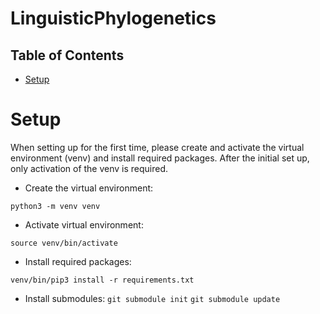 # LinguisticPhylogenetics


## Table of Contents
* [Setup](#setup)

# Setup 
When setting up for the first time, please create and activate the virtual environment (venv) and install required packages. After the initial set up, only activation of the venv is required. 

- Create the virtual environment:

`python3 -m venv venv`

- Activate virtual environment:

`source venv/bin/activate`

- Install required packages:

`venv/bin/pip3 install -r requirements.txt`

- Install submodules:
`git submodule init`
`git submodule update`
